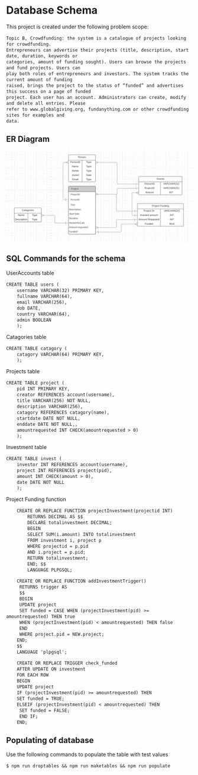 # Database Schema

This project is created under the following problem scope:
```
Topic B, Crowdfunding: the system is a catalogue of projects looking for crowdfunding.
Entrepreneurs can advertise their projects (title, description, start date, duration, keywords or
categories, amount of funding sought). Users can browse the projects and fund projects. Users can
play both roles of entrepreneurs and investors. The system tracks the current amount of funding
raised, brings the project to the status of “funded” and advertises this success on a page of funded
project. Each user has an account. Administrators can create, modify and delete all entries. Please
refer to www.globalgiving.org, fundanything.com or other crowdfunding sites for examples and
data.
```

## ER Diagram

![basic er diagram](erdiagram.jpg)

## SQL Commands for the schema

UserAccounts table

```
CREATE TABLE users (
	username VARCHAR(32) PRIMARY KEY,
	fullname VARCHAR(64),
	email VARCHAR(256),
	dob DATE,
	country VARCHAR(64),
	admin BOOLEAN
	);
```

Catagories table

```
CREATE TABLE catagory (
	catagory VARCHAR(64) PRIMARY KEY,
	);
```

Projects table

```
CREATE TABLE project (
	pid INT PRIMARY KEY,
	creator REFERENCES account(username),
	title VARCHAR(256) NOT NULL,
	description VARCHAR(256),
	catagory REFERENCES catagory(name),
	startdate DATE NOT NULL,
	enddate DATE NOT NULL,,
	amountrequested INT CHECK(amountrequested > 0)
	);
```

Investment table

```
CREATE TABLE invest (
	investor INT REFERENCES account(username),
	project INT REFERENCES project(pid),
	amount INT CHECK(amount > 0),
	date DATE NOT NULL
	);
```

Project Funding function

```
    CREATE OR REPLACE FUNCTION projectInvestment(projectid INT)
        RETURNS DECIMAL AS $$
        DECLARE totalinvestment DECIMAL;
        BEGIN
        SELECT SUM(i.amount) INTO totalinvestment
        FROM investment i, project p
        WHERE projectid = p.pid
        AND i.project = p.pid;
        RETURN totalinvestment;
        END; $$
        LANGUAGE PLPGSQL;
```


```
    CREATE OR REPLACE FUNCTION addInvestmentTrigger()
     RETURNS trigger AS 
     $$
     BEGIN
     UPDATE project
     SET funded = CASE WHEN (projectInvestment(pid) >= amountrequested) THEN true
     WHEN (projectInvestment(pid) < amountrequested) THEN false
     END
     WHERE project.pid = NEW.project;
    END;
    $$
    LANGUAGE 'plpgsql';

```

```
    CREATE OR REPLACE TRIGGER check_funded
    AFTER UPDATE ON investment
    FOR EACH ROW
    BEGIN
    UPDATE project
    IF (projectInvestment(pid) >= amountrequested) THEN
    SET funded = TRUE;
    ELSEIF (projectInvestment(pid) < amountrequested) THEN
     SET funded = FALSE;
     END IF;
    END;
```

## Populating of database

Use the following commands to populate the table with test values

```
$ npm run droptables && npm run maketables && npm run populate
```
